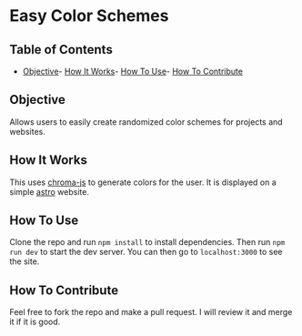 # Easy Color Schemes

## Table of Contents

- [Objective](#objective)- [How It Works](#how-it-works)- [How To Use](#how-to-use)- [How To Contribute](#how-to-contribute)

## Objective

Allows users to easily create randomized color schemes for projects and websites.

## How It Works

This uses [chroma-js](https://www.npmjs.com/package/chroma-js) to generate colors for the user. It is displayed on a simple [astro](https://astro.build) website.

## How To Use

Clone the repo and run `npm install` to install dependencies. Then run `npm run dev` to start the dev server. You can then go to `localhost:3000` to see the site.

## How To Contribute

Feel free to fork the repo and make a pull request. I will review it and merge it if it is good.
